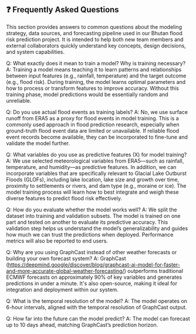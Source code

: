 
## ❓ Frequently Asked Questions

This section provides answers to common questions about the modeling strategy, data sources, and forecasting pipeline used in our Bhutan flood risk prediction project. It is intended to help both new team members and external collaborators quickly understand key concepts, design decisions, and system capabilities.


Q: What exactly does it mean to train a model? Why is training necessary?
A: Training a model means teaching it to learn patterns and relationships between input features (e.g., rainfall, temperature) and the target outcome (e.g., flood risk). During training, the model learns optimal parameters and how to process or transform features to improve accuracy. Without this training phase, model predictions would be essentially random and unreliable.

Q: Do you use actual flood events as training labels?
A: No, we use surface runoff from ERA5 as a proxy for flood events in model training. This is a commonly used approach in flood prediction research, especially when ground-truth flood event data are limited or unavailable. If reliable flood event records become available, they can be incorporated to fine-tune and validate the model further.

Q: What variables do you use as predictive features (X) for model training?
A: We use selected meteorological variables from ERA5—such as rainfall, temperature, and humidity—as predictive features. In addition, we can incorporate variables that are specifically relevant to Glacial Lake Outburst Floods (GLOFs), including lake location, lake size and growth over time, proximity to settlements or rivers, and dam type (e.g., moraine or ice). The model training process will learn how to best integrate and weigh these diverse features to predict flood risk effectively.

Q: How do you evaluate whether the model works well?
A: We split the dataset into training and validation subsets. The model is trained on one part and tested on another to evaluate its predictive accuracy. This validation step helps us understand the model’s generalizability and guides how much we can trust the predictions when deployed. Performance metrics will also be reported to end users.

Q: Why are you using GraphCast instead of other weather forecasts or building your own forecast system?
A: GraphCast (https://deepmind.google/discover/blog/graphcast-ai-model-for-faster-and-more-accurate-global-weather-forecasting/) outperforms traditional ECMWF forecasts on approximately 90% of key variables and generates predictions in under a minute. It's also open-source, making it ideal for integration and deployment within our system.

Q: What is the temporal resolution of the model?
A: The model operates on 6-hour intervals, aligned with the temporal resolution of GraphCast output.

Q: How far into the future can the model predict?
A: The model can forecast up to 10 days ahead, matching GraphCast’s prediction horizon.

